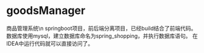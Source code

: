 # goodsManager
商品管理系统\n
springboot项目，前后端分离项目，已经build结合了前端代码。
数据库使用mysql，建立数据库命名为spring_shopping，并执行数据库语句。
在IDEA中运行代码就可以直接访问了。
